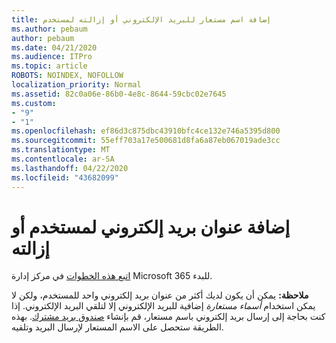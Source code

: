 ```yaml
---
title: إضافة اسم مستعار للبريد الإلكتروني أو إزالته لمستخدم
ms.author: pebaum
author: pebaum
ms.date: 04/21/2020
ms.audience: ITPro
ms.topic: article
ROBOTS: NOINDEX, NOFOLLOW
localization_priority: Normal
ms.assetid: 82c0a06e-86b0-4e8c-8644-59cbc02e7645
ms.custom:
- "9"
- "1"
ms.openlocfilehash: ef86d3c875dbc43910bfc4ce132e746a5395d800
ms.sourcegitcommit: 55eff703a17e500681d8fa6a87eb067019ade3cc
ms.translationtype: MT
ms.contentlocale: ar-SA
ms.lasthandoff: 04/22/2020
ms.locfileid: "43682099"
---
```

# <a name="add-or-remove-an-email-address-for-a-user"></a>إضافة عنوان بريد إلكتروني لمستخدم أو إزالته

[اتبع هذه الخطوات](https://portal.office.com/AdminPortal/Home#/AssistedGuide/addemailoptions) في مركز إدارة Microsoft 365 للبدء.

 **ملاحظة:** يمكن أن يكون لديك أكثر من عنوان بريد إلكتروني واحد للمستخدم، ولكن لا يمكن استخدام *أسماء مستعارة* إضافية للبريد الإلكتروني إلا لتلقي البريد الإلكتروني. إذا كنت بحاجة إلى إرسال بريد إلكتروني باسم مستعار، قم بإنشاء [صندوق بريد مشترك](https://docs.microsoft.com/office365/admin/email/create-a-shared-mailbox). بهذه الطريقة ستحصل على الاسم المستعار لإرسال البريد وتلقيه.
  